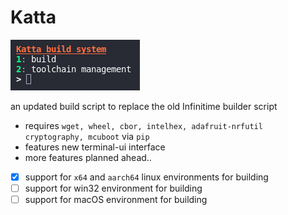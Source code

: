 # Katta

![katta.png](katta.png)

an updated build script to replace the old Infinitime builder script

* requires `wget, wheel, cbor, intelhex, adafruit-nrfutil cryptography, mcuboot` via `pip` 
* features new terminal-ui interface
* more features planned ahead..

- [x] support for `x64` and `aarch64` linux environments for building
- [ ] support for win32 environment for building
- [ ] support for macOS environment for building
